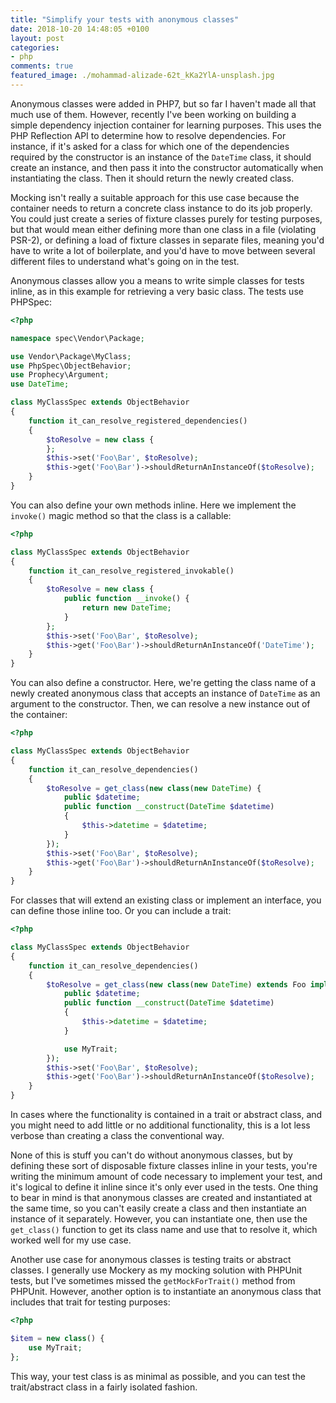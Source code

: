 ```yaml
---
title: "Simplify your tests with anonymous classes"
date: 2018-10-20 14:48:05 +0100
layout: post
categories:
- php
comments: true
featured_image: ./mohammad-alizade-62t_kKa2YlA-unsplash.jpg
---
```


Anonymous classes were added in PHP7, but so far I haven't made all that much use of them. However, recently I've been working on building a simple dependency injection container for learning purposes. This uses the PHP Reflection API to determine how to resolve dependencies. For instance, if it's asked for a class for which one of the dependencies required by the constructor is an instance of the `DateTime` class, it should create an instance, and then pass it into the constructor automatically when instantiating the class. Then it should return the newly created class.

Mocking isn't really a suitable approach for this use case because the container needs to return a concrete class instance to do its job properly. You could just create a series of fixture classes purely for testing purposes, but that would mean either defining more than one class in a file (violating PSR-2), or defining a load of fixture classes in separate files, meaning you'd have to write a lot of boilerplate, and you'd have to move between several different files to understand what's going on in the test.

Anonymous classes allow you a means to write simple classes for tests inline, as in this example for retrieving a very basic class. The tests use PHPSpec:

```php
<?php

namespace spec\Vendor\Package;

use Vendor\Package\MyClass;
use PhpSpec\ObjectBehavior;
use Prophecy\Argument;
use DateTime;

class MyClassSpec extends ObjectBehavior
{
    function it_can_resolve_registered_dependencies()
    {
        $toResolve = new class {
        };
        $this->set('Foo\Bar', $toResolve);
        $this->get('Foo\Bar')->shouldReturnAnInstanceOf($toResolve);
    }
}
```
    
You can also define your own methods inline. Here we implement the `invoke()` magic method so that the class is a callable:

```php
<?php

class MyClassSpec extends ObjectBehavior
{
    function it_can_resolve_registered_invokable()
    {
        $toResolve = new class {
            public function __invoke() {
                return new DateTime;
            }
        };
        $this->set('Foo\Bar', $toResolve);
        $this->get('Foo\Bar')->shouldReturnAnInstanceOf('DateTime');
    }
}
```
    
You can also define a constructor. Here, we're getting the class name of a newly created anonymous class that accepts an instance of `DateTime` as an argument to the constructor. Then, we can resolve a new instance out of the container:

```php
<?php

class MyClassSpec extends ObjectBehavior
{
    function it_can_resolve_dependencies()
    {
        $toResolve = get_class(new class(new DateTime) {
            public $datetime;
            public function __construct(DateTime $datetime)
            {
                $this->datetime = $datetime;
            }
        });
        $this->set('Foo\Bar', $toResolve);
        $this->get('Foo\Bar')->shouldReturnAnInstanceOf($toResolve);
    }
}
```

For classes that will extend an existing class or implement an interface, you can define those inline too. Or you can include a trait:

```php
<?php

class MyClassSpec extends ObjectBehavior
{
    function it_can_resolve_dependencies()
    {
        $toResolve = get_class(new class(new DateTime) extends Foo implements Bar {
            public $datetime;
            public function __construct(DateTime $datetime)
            {
                $this->datetime = $datetime;
            }

            use MyTrait;
        });
        $this->set('Foo\Bar', $toResolve);
        $this->get('Foo\Bar')->shouldReturnAnInstanceOf($toResolve);
    }
}
```

In cases where the functionality is contained in a trait or abstract class, and you might need to add little or no additional functionality, this is a lot less verbose than creating a class the conventional way.

None of this is stuff you can't do without anonymous classes, but by defining these sort of disposable fixture classes inline in your tests, you're writing the minimum amount of code necessary to implement your test, and it's logical to define it inline since it's only ever used in the tests. One thing to bear in mind is that anonymous classes are created and instantiated at the same time, so you can't easily create a class and then instantiate an instance of it separately. However, you can instantiate one, then use the `get_class()` function to get its class name and use that to resolve it, which worked well for my use case.

Another use case for anonymous classes is testing traits or abstract classes. I generally use Mockery as my mocking solution with PHPUnit tests, but I've sometimes missed the `getMockForTrait()` method from PHPUnit. However, another option is to instantiate an anonymous class that includes that trait for testing purposes:

```php
<?php

$item = new class() {
    use MyTrait;
};
```

This way, your test class is as minimal as possible, and you can test the trait/abstract class in a fairly isolated fashion.
